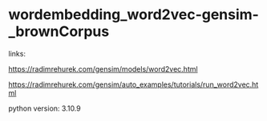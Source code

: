 # wordembedding_word2vec-gensim-_brownCorpus

links:

https://radimrehurek.com/gensim/models/word2vec.html

https://radimrehurek.com/gensim/auto_examples/tutorials/run_word2vec.html

python version: 3.10.9